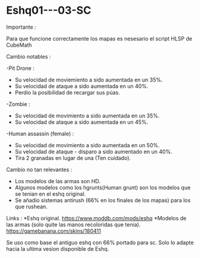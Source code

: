 # Eshq01---03-SC

Importante :

Para que funcione correctamente los mapas es nesesario el script HLSP de CubeMath

Cambio notables :

-Pit Drone :

* Su velocidad de moviemiento a sido aumentada en un 35%.
* Su velocidad de ataque a sido aumentada en un 40%.
* Perdio la posibilidad de recargar sus púas.

-Zombie :

* Su velocidad de movimiento a sido aumentada en un 35%.
* Su velocidad de ataque a sido aumentada en un 45%.

-Human assassin (female) :

* Su velocidad de movimiento a sido aumentada en un 50%.
* Su velocidad de ataque - disparo a sido aumentado en un 40%.
* Tira 2 granadas en lugar de una (Ten cuidado).

Cambio no tan relevantes :

* Los modelos de las armas son HD.
* Algunos modelos como los hgrunts(Human grunt) son los modelos que se tenian en el eshq original.
* Se añadio sistemas antirush (66% en los finales de los mapas) para los que rushean.

Links : 
*Eshq original.
https://www.moddb.com/mods/eshq
*Modelos de las armas (solo quite las manos recoloridas que tenia).
https://gamebanana.com/skins/180411

Se uso como base el antiguo eshq con 66% portado para sc. Solo lo adapte hacia la ultima vesion disponible de Eshq.
